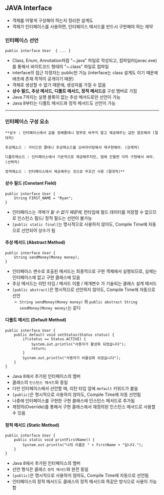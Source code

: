 ## JAVA Interface

- 객체를 어떻게 구성해야 하는지 정리한 설계도
- 객체가 인터페이스를 사용하면, 인터페이스 메서드를 반드시 구현해야 하는 제약

### 인터페이스 선언

```
public interface User  { ... }
```

- Class, Enum, Annotation처럼 "~.java" 파일로 작성되고, 컴파일러(javac.exe)를 통해서 바이트코드 형태의 "~.class" 파일로 컴파일
- interface의 접근 지정자는 public만 가능 (interface는 class 설계도 이기 때문에 애초에 존재 목적이 공개이기 때문)
- 객체로 생성할 수 없기 때문에, 생성자를 가질 수 없음
- **상수 필드, 추상 메서드, 디폴트 메서드, 정적 메서드**를 구성 멤버로 가짐
- Java 7까지는 실행 블록이 없는 추상 메서드로만 선언이 가능
- Java 8부터는 디폴트 메서드와 정적 메서드도 선언이 가능

---

### 인터페이스 구성 요소

```
**상수 : 인터페이스에서 값을 정해줄테니 함부로 바꾸지 말고 제공해주는 값만 참조해라 (절대적)

추상메소드 : 가이드만 줄테니 추상메소드를 오버라이팅해서 재구현해라. (강제적)

디폴트메소드 : 인터페이스에서 기본적으로 제공해주지만, 맘에 안들면 각자 구현해서 써라. (선택적)

정적메소드 : 인터페이스에서 제공해주는 것으로 무조건 사용 (절대적)**
```

#### 상수 필드 (Constant Field)

```
public interface User {
    String FIRST_NAME = "Ryan"; 
}
```

- 인터페이스는 _객체가 될 수 없기 때문에_, 런타임에 필드 데이터를 저장할 수 없으므로 인스턴스 필드/ 정적 필드는 선언이 불가능
- `[public static final]`는 명시적으로 사용하지 않아도, Compile Time에 자동으로 선언되어 상수가 됨

#### 추상 메서드 (Abstract Method)

```
public interface User {
    String sendMoney(Money money);
} 
```

- 인터페이스 변수로 호출된 메서드는 최종적으로 구현 객체에서 실행되므로, 실체는 인터페이스에 없고 구현 클래스에 있음
- 추상 메서드는 리턴 타입 / 메서드 이름 / 매개변수 가 기술되는 클래스 설계 메서드
- `[public abstract]`은 명시적으로 선언하지 않아도, Compile Time에 자동으로 선언
    - `String sendMoney(Money money)` 와  `public abstract String sendMoney(Money money)`는 같다

#### 디폴트 메서드 (Default Method)

```
public interface User {
    public default void setStatus(Status status) {
        if(status == Status.ACTIVE) {
            System.out.println("사용자가 활성화 되었습니다");
            return;
        }
        System.out.println("사용자가 비활성화 되었습니다");
    }
}
```

- Java 8에서 추가된 인터페이스의 멤버
- 클래스의 `인스턴스 메서드`와 동일
- 다만 인터페이스에서 선언할 때, 리턴 타입 앞에 `default` 키워드가 붙음
- `[public]`은 명시적으로 사용하지 않아도, Compile Time에 자동 선언됨
- 나중에 인터페이스를 구현한 구현 클래스에 인스턴스 메서드로 추가됨
- 재정의(Override)를 통해서 구현 클래스에서 재정의된 인스턴스 메서드로 사용할 수 있음

#### 정적 메서드 (Static Method)

```
public interface User {
    public static void printFirstName() {
        System.out.println("나의 이름은 " + firstName + "입니다.");
    }
}
```

- Java 8에서 추가된 인터페이스의 멤버
- 선언 형식은 클래스 `정적 메서드`와 완전 동일
- `[public]`은 명시적으로 사용하지 않아도, Compile Time에 자동으로 선언됨
- 인터페이스의 정적 메서드도 클래스의 정적 메서드와 똑같은 방식으로 사용이 가능함


